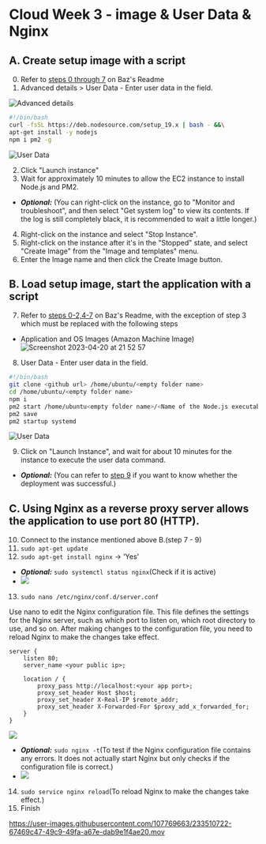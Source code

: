 # Cloud Week 3 - image & User Data & Nginx

## A. Create setup image with a script
0. Refer to [steps 0 through 7](https://github.com/bazmurphy/node-visitor-count/blob/main/README.md) on Baz's Readme
1. Advanced details > User Data - Enter user data in the field.

![Advanced details](https://user-images.githubusercontent.com/107769663/233480020-26ab5d91-e08e-4edb-8d41-d300c833d5ad.png)
```bash
#!/bin/bash
curl -fsSL https://deb.nodesource.com/setup_19.x | bash - &&\
apt-get install -y nodejs
npm i pm2 -g
```
![User Data](https://user-images.githubusercontent.com/107769663/233480893-bcda1322-43c4-4867-9bbb-5d83d9228fe5.png)

2. Click "Launch instance"
3. Wait for approximately 10 minutes to allow the EC2 instance to install Node.js and PM2.
  - ***Optional:*** (You can right-click on the instance, go to "Monitor and troubleshoot", and then select "Get system log" to view its contents. If the log is still completely black, it is recommended to wait a little longer.)
4. Right-click on the instance and select "Stop Instance".
5. Right-click on the instance after it's in the "Stopped" state, and select "Create Image" from the "Image and templates" menu.
6. Enter the Image name and then click the Create Image button.


## B. Load setup image, start the application with a script
7. Refer to [steps 0-2,4-7](https://github.com/bazmurphy/node-visitor-count/blob/main/README.md) on Baz's Readme, with the exception of step 3 which must be replaced with the following steps
  - Application and OS Images (Amazon Machine Image)
![Screenshot 2023-04-20 at 21 52 57](https://user-images.githubusercontent.com/107769663/233485434-856ed87c-8733-4f0f-a5a5-20ab73f0fbf3.png)
8. User Data - Enter user data in the field.
```bash
#!/bin/bash
git clone <github url> /home/ubuntu/<empty folder name>
cd /home/ubuntu/<empty folder name>
npm i
pm2 start /home/ubuntu<empty folder name>/<Name of the Node.js executable file>
pm2 save
pm2 startup systemd
```
![User Data](https://user-images.githubusercontent.com/107769663/233487978-752f53d1-1933-45d4-b2b2-066dba60bd51.png)

9. Click on "Launch Instance", and wait for about 10 minutes for the instance to execute the user data command.
  - ***Optional:*** (You can refer to [step 9](https://github.com/bazmurphy/node-visitor-count/blob/main/README.md) if you want to know whether the deployment was successful.)


## C. Using Nginx as a reverse proxy server allows the application to use port 80 (HTTP).
10. Connect to the instance mentioned above B.(step 7 - 9)
11. `sudo apt-get update`
12. `sudo apt-get install nginx` -> 'Yes'
  - ***Optional:*** `sudo systemctl status nginx`(Check if it is active)
  - ![](https://user-images.githubusercontent.com/107769663/233511361-82c5b41b-d598-486f-8baa-83cd11fcbd21.png)
13. `sudo nano /etc/nginx/conf.d/server.conf`

Use nano to edit the Nginx configuration file. This file defines the settings for the Nginx server, such as which port to listen on, which root directory to use, and so on. After making changes to the configuration file, you need to reload Nginx to make the changes take effect.

```
server {
    listen 80;
    server_name <your public ip>;

    location / {
        proxy_pass http://localhost:<your app port>;
        proxy_set_header Host $host;
        proxy_set_header X-Real-IP $remote_addr;
        proxy_set_header X-Forwarded-For $proxy_add_x_forwarded_for;
    }
}
```
![](https://user-images.githubusercontent.com/107769663/233511933-46b01b6a-27a7-44ff-8a73-a10f60e90537.png)

  - ***Optional:*** `sudo nginx -t`(To test if the Nginx configuration file contains any errors. It does not actually start Nginx but only checks if the configuration file is correct.)
  - ![](https://user-images.githubusercontent.com/107769663/233511274-4cc28ae1-f6c6-4d4d-a98b-9c46a5fb4b13.png)
14. `sudo service nginx reload`(To reload Nginx to make the changes take effect.)
15. Finish

https://user-images.githubusercontent.com/107769663/233510722-67469c47-49c9-49fa-a67e-dab9e1f4ae20.mov
